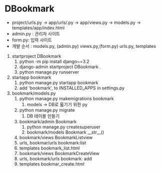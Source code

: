 # DBookmark
- project/urls.py -> app/urls/.py -> app/views.py -> models.py -> templates/app/index.html
- admin.py : 관리자 사이트
- form.py: 입력 사이트
- 개발 순서 : models.py, (admin.py) views.py,(form.py) urls.py, templates
1. startproject DBookmark
   1. python -m pip install django~=3.2
   2. django-admin startproject DBookmark .
   3. python manage.py runserver
2. startapp bookmark
   1. python manage.py startapp bookmark
   2. add 'bookmark', to INSTALLED_APPS in settings.py
3. bookmark/models.py
   1. python manage.py makemigrations bookmark
      1. models -> DB로 옯기기 위한 py
   2. python manage.py migrate
      1. DB 테이블 만들기
   3. bookmark/admin Bookmark
      1. python manage.py createsuperuser
      2. bookmark/models Bookmark \_\_str__()
   4. bookmark/views BookmarkListview
   5. urls, bookmar/urls bookmark:list
   6. templates bookmark_list.html
   7. bookmark/views BookmarkCreateView
   8. urls, bookmark/urls bookmark: add
   9. templates bookmar_create.html